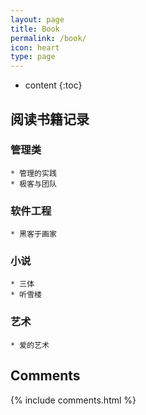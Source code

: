 ```yaml
---
layout: page
title: Book
permalink: /book/
icon: heart
type: page
---
```


* content
{:toc}

## 阅读书籍记录

### 管理类
    * 管理的实践
    * 极客与团队

### 软件工程
    * 黑客于画家

### 小说
    * 三体
    * 听雪楼

### 艺术
    * 爱的艺术

## Comments

{% include comments.html %}
